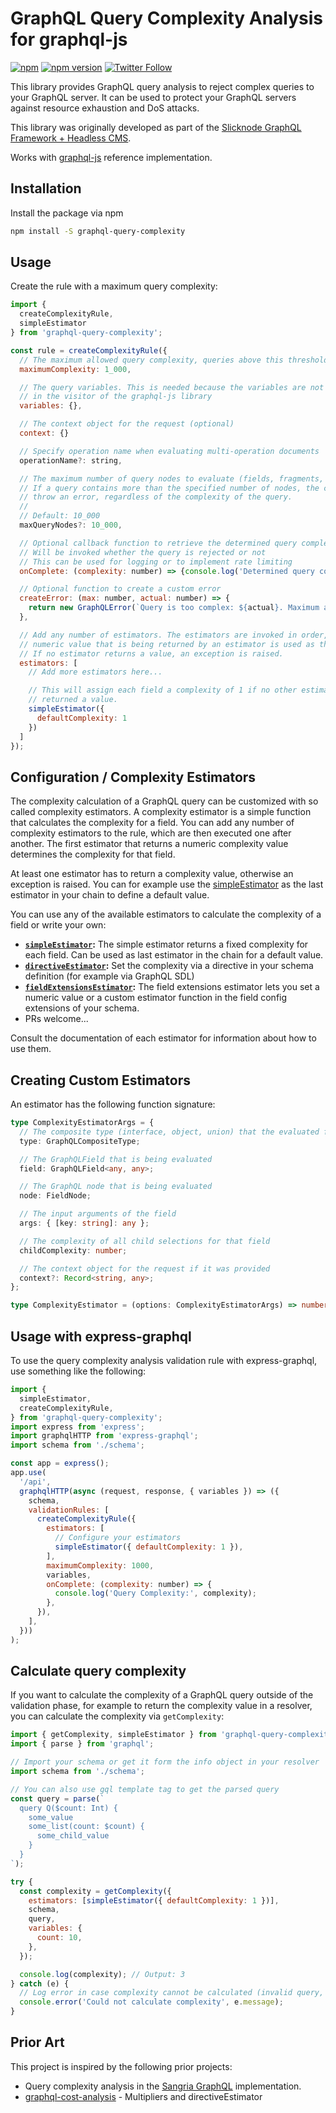 # GraphQL Query Complexity Analysis for graphql-js

[![npm](https://img.shields.io/npm/dm/graphql-query-complexity)](https://www.npmjs.com/package/graphql-query-complexity)
[![npm version](https://badge.fury.io/js/graphql-query-complexity.svg)](https://badge.fury.io/js/graphql-query-complexity)
[![Twitter Follow](https://img.shields.io/twitter/follow/slicknode?style=social)](https://twitter.com/slicknode)

This library provides GraphQL query analysis to reject complex queries to your GraphQL server.
It can be used to protect your GraphQL servers against resource exhaustion and DoS attacks.

This library was originally developed as part of the [Slicknode GraphQL Framework + Headless CMS](https://slicknode.com).

Works with [graphql-js](https://github.com/graphql/graphql-js) reference implementation.

## Installation

Install the package via npm

```bash
npm install -S graphql-query-complexity
```

## Usage

Create the rule with a maximum query complexity:

```javascript
import {
  createComplexityRule,
  simpleEstimator
} from 'graphql-query-complexity';

const rule = createComplexityRule({
  // The maximum allowed query complexity, queries above this threshold will be rejected
  maximumComplexity: 1_000,

  // The query variables. This is needed because the variables are not available
  // in the visitor of the graphql-js library
  variables: {},

  // The context object for the request (optional)
  context: {}

  // Specify operation name when evaluating multi-operation documents
  operationName?: string,

  // The maximum number of query nodes to evaluate (fields, fragments, composite types).
  // If a query contains more than the specified number of nodes, the complexity rule will
  // throw an error, regardless of the complexity of the query.
  //
  // Default: 10_000
  maxQueryNodes?: 10_000,

  // Optional callback function to retrieve the determined query complexity
  // Will be invoked whether the query is rejected or not
  // This can be used for logging or to implement rate limiting
  onComplete: (complexity: number) => {console.log('Determined query complexity: ', complexity)},

  // Optional function to create a custom error
  createError: (max: number, actual: number) => {
    return new GraphQLError(`Query is too complex: ${actual}. Maximum allowed complexity: ${max}`);
  },

  // Add any number of estimators. The estimators are invoked in order, the first
  // numeric value that is being returned by an estimator is used as the field complexity.
  // If no estimator returns a value, an exception is raised.
  estimators: [
    // Add more estimators here...

    // This will assign each field a complexity of 1 if no other estimator
    // returned a value.
    simpleEstimator({
      defaultComplexity: 1
    })
  ]
});
```

## Configuration / Complexity Estimators

The complexity calculation of a GraphQL query can be customized with so called complexity estimators.
A complexity estimator is a simple function that calculates the complexity for a field. You can add
any number of complexity estimators to the rule, which are then executed one after another.
The first estimator that returns a numeric complexity value determines the complexity for that field.

At least one estimator has to return a complexity value, otherwise an exception is raised. You can
for example use the [simpleEstimator](./src/estimators/simple/README.md) as the last estimator
in your chain to define a default value.

You can use any of the available estimators to calculate the complexity of a field
or write your own:

- **[`simpleEstimator`](src/estimators/simple/README.md):** The simple estimator returns a fixed complexity for each field. Can be used as
  last estimator in the chain for a default value.
- **[`directiveEstimator`](src/estimators/directive/README.md):** Set the complexity via a directive in your
  schema definition (for example via GraphQL SDL)
- **[`fieldExtensionsEstimator`](src/estimators/fieldExtensions/README.md):** The field extensions estimator lets you set a numeric value or a custom estimator
  function in the field config extensions of your schema.
- PRs welcome...

Consult the documentation of each estimator for information about how to use them.

## Creating Custom Estimators

An estimator has the following function signature:

```typescript
type ComplexityEstimatorArgs = {
  // The composite type (interface, object, union) that the evaluated field belongs to
  type: GraphQLCompositeType;

  // The GraphQLField that is being evaluated
  field: GraphQLField<any, any>;

  // The GraphQL node that is being evaluated
  node: FieldNode;

  // The input arguments of the field
  args: { [key: string]: any };

  // The complexity of all child selections for that field
  childComplexity: number;

  // The context object for the request if it was provided
  context?: Record<string, any>;
};

type ComplexityEstimator = (options: ComplexityEstimatorArgs) => number | void;
```

## Usage with express-graphql

To use the query complexity analysis validation rule with express-graphql, use something like the
following:

```javascript
import {
  simpleEstimator,
  createComplexityRule,
} from 'graphql-query-complexity';
import express from 'express';
import graphqlHTTP from 'express-graphql';
import schema from './schema';

const app = express();
app.use(
  '/api',
  graphqlHTTP(async (request, response, { variables }) => ({
    schema,
    validationRules: [
      createComplexityRule({
        estimators: [
          // Configure your estimators
          simpleEstimator({ defaultComplexity: 1 }),
        ],
        maximumComplexity: 1000,
        variables,
        onComplete: (complexity: number) => {
          console.log('Query Complexity:', complexity);
        },
      }),
    ],
  }))
);
```

## Calculate query complexity

If you want to calculate the complexity of a GraphQL query outside of the validation phase, for example to
return the complexity value in a resolver, you can calculate the complexity via `getComplexity`:

```javascript
import { getComplexity, simpleEstimator } from 'graphql-query-complexity';
import { parse } from 'graphql';

// Import your schema or get it form the info object in your resolver
import schema from './schema';

// You can also use gql template tag to get the parsed query
const query = parse(`
  query Q($count: Int) {
    some_value
    some_list(count: $count) {
      some_child_value
    }
  }
`);

try {
  const complexity = getComplexity({
    estimators: [simpleEstimator({ defaultComplexity: 1 })],
    schema,
    query,
    variables: {
      count: 10,
    },
  });

  console.log(complexity); // Output: 3
} catch (e) {
  // Log error in case complexity cannot be calculated (invalid query, misconfiguration, etc.)
  console.error('Could not calculate complexity', e.message);
}
```

## Prior Art

This project is inspired by the following prior projects:

- Query complexity analysis in the [Sangria GraphQL](http://sangria-graphql.org/) implementation.
- [graphql-cost-analysis](https://github.com/pa-bru/graphql-cost-analysis) - Multipliers and directiveEstimator
